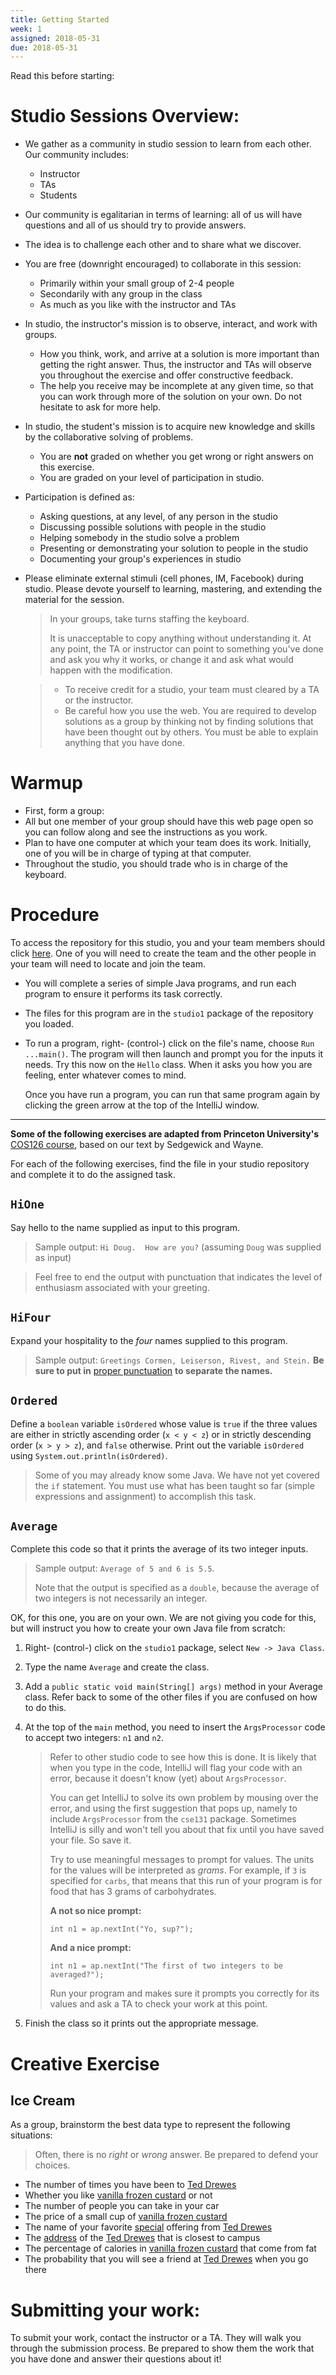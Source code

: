 ```yaml
---
title: Getting Started
week: 1
assigned: 2018-05-31
due: 2018-05-31
---
```



Read this before starting:

# Studio Sessions Overview:

* We gather as a community in studio session to learn from each other.
Our community includes:
  * Instructor
  * TAs
  * Students

* Our community is egalitarian in terms of learning:
all of us will have questions and all of us should try to provide answers.
* The idea is to challenge each other and to share what we discover.
* You are free (downright encouraged) to collaborate in this session:
  * Primarily within your small group of 2-4 people
  * Secondarily with any group in the class
  * As much as you like with the instructor and TAs
* In studio, the instructor\'s mission is to observe, interact, and work with groups.
  * How you think, work, and arrive at a solution is more important than getting the right answer.
  Thus, the instructor and TAs will observe you throughout the exercise and offer constructive feedback.
  * The help you receive may be incomplete at any given time,
  so that you can work through more of the solution on your own.
  Do not hesitate to ask for more help.
* In studio, the student\'s mission is to acquire new knowledge and skills by
the collaborative solving of problems.
  * You are **not** graded on whether you get wrong or right answers on this exercise.
  * You are graded on your level of participation in studio.
* Participation is defined as:
  * Asking questions, at any level, of any person in the studio
  * Discussing possible solutions with people in the studio
  * Helping somebody in the studio solve a problem
  * Presenting or demonstrating your solution to people in the studio
  * Documenting your group\'s experiences in studio
* Please eliminate external stimuli (cell phones, IM, Facebook) during studio.
Please devote yourself to learning, mastering, and extending the material for the session.

  > In your groups, take turns staffing the keyboard.
  >
  > It is unacceptable to copy anything without understanding it.
  > At any point, the TA or instructor can point to something you\'ve done and ask you why it works,
  > or change it and ask what would happen with the modification.

  > * To receive credit for a studio, your team must
  > cleared by a TA or the instructor.
  > * Be careful how you use the web.  You are required to develop solutions
  as a group by thinking not by finding solutions that have been thought
  out by others.  You must be able to explain anything that you have done.



# Warmup

* First, form a group:
* All but one member of your group should have this web page open so you can follow along and see the instructions as you work.
* Plan to have one computer at which your team does its work. Initially, one of you will be in charge of typing at that computer.
* Throughout the studio, you should trade who is in charge of the keyboard.



# Procedure

To access the repository for this studio, you and your team members should click [here](https://classroom.github.com/g/FJC5749Y). One of you will need to create the team and the other people in your team will need to locate and join the team.

* You will complete a series of simple Java programs, and run each program
to ensure it performs its task correctly.
* The files for this program are in the `studio1` package of the repository you loaded.
* To run a program, right- (control-)
  click on the file\'s name, choose `Run ...main()`.  The program will then
  launch and prompt you for the inputs it needs. Try this now on the `Hello` class.  When it asks you how you are feeling, enter whatever comes to mind.

    Once you have run a program, you can run that same program again by clicking the green arrow at the top of the IntelliJ window.

<hr>

**Some of the following exercises are adapted from Princeton University\'s**
<a href="http://www.cs.princeton.edu/courses/archive/spring12/cos126/precepts.php">COS126 course</a>, based on our text by Sedgewick and Wayne.

For each of the following exercises, find the file in your studio repository
and complete it to do the assigned task.

## `HiOne`

Say hello to the name supplied as input to this program.

  > Sample output: `Hi Doug.  How are you?` (assuming `Doug` was supplied as input)

  > Feel free to end the output with punctuation that indicates the level of enthusiasm associated with your greeting.


## `HiFour`


Expand your hospitality to the *four* names supplied to this program.

  > Sample output: `Greetings Cormen, Leiserson, Rivest, and Stein.` **Be sure to put in** <a href="http://en.wikipedia.org/wiki/Serial_comma">proper punctuation</a> **to separate the names.**



## `Ordered`

Define a `boolean` variable `isOrdered` whose value is
  `true` if the three values are either in strictly ascending
  order (`x < y < z`) or in strictly descending order
  (`x > y > z`), and `false` otherwise. Print out the variable
  `isOrdered` using `System.out.println(isOrdered)`.

  > Some of you may already know some Java.  We have not yet covered the
  > `if` statement.  You must use what has been taught so far (simple
  > expressions and assignment) to accomplish this task.



## `Average`

Complete this code so that it prints the average of its two integer inputs.

  > Sample output:
  > `Average of 5 and 6 is 5.5`.
  >
  > Note that the output is specified as a `double`,
  > because the average of two integers is not necessarily an integer.



OK, for this one, you are on your own.  We are not giving you code for this, but will instruct you how to create your own Java file from scratch:

1. Right- (control-) click on the `studio1` package, select
`New -> Java Class`.
2. Type the name `Average` and create the class.
3. Add a `public static void main(String[] args)` method in your Average class. Refer back to some of the other files if you are confused on how to do this.
4. At the top of the `main` method, you need to insert the `ArgsProcessor` code to accept two integers: `n1` and `n2`.

	> Refer to other studio code to see how this is done.
	> It is likely that when you type in the code, IntelliJ will flag your code with an error, because it doesn\'t know (yet) about `ArgsProcessor`.
	>
	> You can get IntelliJ to solve its own problem by mousing over the error, and using the first suggestion that pops up, namely to include `ArgsProcessor` from
	> the `cse131` package.
	> Sometimes IntelliJ is silly and won\'t tell you about that fix until
	> you have saved your file.  So save it.
	>
	> Try to use meaningful messages to prompt for values.  The units for the values will be interpreted
	> as *grams*.  For example, if `3` is specified for `carbs`,
	> that means that this run of your program is for food that has 3 grams of carbohydrates.
	>
	> **A not so nice prompt:**
	>
	>   `int n1 = ap.nextInt("Yo, sup?");`
	>
	> **And a nice prompt:**
	>
	>   `int n1 = ap.nextInt("The first of two integers to be averaged?");`
	>
	> Run your program and makes sure it prompts you correctly for its values and ask a TA to check your work at this point.
5. Finish the class so it prints out the appropriate message.



# Creative Exercise

## Ice Cream

As a group, brainstorm the best data type to represent the following
situations:

  > Often, there is no *right* or *wrong* answer.  Be prepared
  > to defend your choices.
  >

* The number of times you have been to [Ted Drewes](http://www.teddrewes.com/home/default.aspx)
* Whether you like [vanilla frozen custard](http://www.teddrewes.com/sitecontent/dynamiccontent.aspx?pid=76&uid=D18D6B6C-7948-4C04-8F59-12F77F9F3F49) or not
* The number of people you can take in your car
* The price of a small cup of [vanilla frozen custard](http://www.teddrewes.com/sitecontent/Specials.aspx)
* The name of your favorite [special](http://www.teddrewes.com/sitecontent/Specials.aspx) offering from
[Ted Drewes](http://www.teddrewes.com/home/default.aspx)
* The [address](http://www.teddrewes.com/sitecontent/dynamiccontent.aspx?pid=92&uid=1FA7B06F-39EC-4A8E-8A31-23EE0B783705) of the [Ted Drewes](http://www.teddrewes.com/home/default.aspx) that is closest to campus
* The percentage of calories in [vanilla frozen custard](http://www.teddrewes.com/sitecontent/dynamiccontent.aspx?pid=76&uid=D18D6B6C-7948-4C04-8F59-12F77F9F3F49) that come from fat
* The probability that you will see a friend at [Ted Drewes](http://www.teddrewes.com/home/default.aspx) when you go there

# Submitting your work:

To submit your work, contact the instructor or a TA. They will walk you through the submission process. Be prepared to show them the work that you have done and answer their questions about it!

